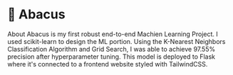 # 🔢 Abacus
About
Abacus is my first robust end-to-end Machien Learning Project. I used scikit-learn to design the ML portion. Using the K-Nearest Neighbors Classification Algorithm and Grid Search, I was able to achieve 97.55% precision after hyperparameter tuning. This model is deployed to Flask where it's connected to a frontend website styled with TailwindCSS.


